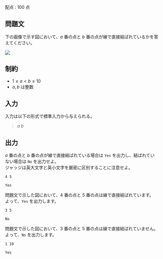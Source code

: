 配点 : $100$ 点

## 問題文

下の画像で示す図において、$a$ 番の点と $b$ 番の点が線で直接結ばれているかを答えてください。

![](https://img.atcoder.jp/ghi/04f0c8fb8aabbbb4db7aa5d6f8557de3.png)

## 制約

- $1 \leq a \lt b \leq 10$
- $a, b$ は整数

## 入力

入力は以下の形式で標準入力から与えられる。

> $a$ $b$

## 出力

$a$ 番の点と $b$ 番の点が線で直接結ばれている場合は `Yes` を出力し、結ばれていない場合は `No` を出力せよ。<br>
ジャッジは英大文字と英小文字を厳密に区別することに注意せよ。

```input1
4 5
```

```output1
Yes
```

問題文で示した図において、$4$ 番の点と $5$ 番の点は線で直接結ばれています。
よって、`Yes` を出力します。

```input2
3 5
```

```output2
No
```

問題文で示した図において、$3$ 番の点と $5$ 番の点は線で直接結ばれていません。
よって、`No` を出力します。

```input3
1 10
```

```output3
Yes
```